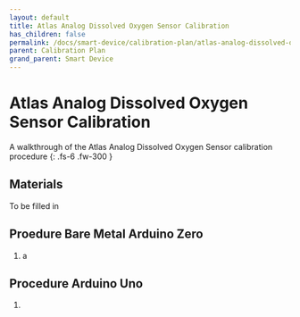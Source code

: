 ```yaml
---
layout: default
title: Atlas Analog Dissolved Oxygen Sensor Calibration
has_children: false
permalink: /docs/smart-device/calibration-plan/atlas-analog-dissolved-oxygen-sensor-calibration
parent: Calibration Plan
grand_parent: Smart Device
---
```


# Atlas Analog Dissolved Oxygen Sensor Calibration

A walkthrough of the Atlas Analog Dissolved Oxygen Sensor calibration procedure
{: .fs-6 .fw-300 }

## Materials

To be filled in

## Proedure Bare Metal Arduino Zero

1. a

## Procedure Arduino Uno

1. 

<!--
# Publish Data

In this section, the following table is provided  regarding 
publishing of data to the MQTT broker namespace. Additionally,
examples for the payload of the MQTT packet are provided for further
clarity.

## Publish Topic Table

| **Topic**               | **Purpose**                                      |
| ----------------------  | ------------------------------------------------ |
| *$aws/<buoy_id>/data/*  | Destination of raw collected client sensor data. |
| *$aws/<buoy_id>/error/* | Reserved for logging of errors                   |


### JSON Shorthand Abbreviations

The packet payload is published as a serialized JSON string. The values
of the aforementioned string correspond to the particular sensor from which
the data has been collected. A breakdown of the expanded meaning of the shorthand
abbreviations is presented below:

#### **$aws/<buoy_id>/data/**

| **Shorthand**               | **Expanded**                            | **Units**         |
| --------------------------- | --------------------------------------  | ----------------- |
| do                          | Dissolved Oxygen Sensor                 | *mg/L*            |
| ec                          | Electrical Conductivity Sensor          | *ms/cm*           |
| liqlev                      | Liquid Level Sensor                     | *bool*            |
| ph                          | PH Sensor                               | *pH*              |
| tds                         | Total Dissolved Solids Sensor           | *ppm*             |
| tbd                         | Turbidity Sensor                        | *NTU*             |
| wf                          | Water Flow Sensor                       | *L/s*             |
| wp                          | Water Pressure Sensor                   | *kpa*             |
| temp                        | Temperature Sensor                      | *Degrees Celsius* |


### Payload: *$aws/<buoy_id>/error/*

```json
{
  "do": 80.3,      
  "ec": 250.21,    
  "liqlev": true,  
  "ph": 7.03,      
  "tds": 550.96,   
  "tbd": 0.8,      
  "wf": 1.904,     
  "wp": 9.81,      
  "temp" : 20.34   
}
```

### Payload: *$aws/<buoy_id>/error/*
```json
{
  "errno": 4,
  "errmsg": "Failed to collect data from pH sensor"
}
```


 *For more specific sensor information breakdown (name, data type, and data value) please refer to the relevant [sensors docs pages](https://github.com/just-the-docs/just-the-docs/tree/main/docs/CODE_OF_CONDUCT.md).*
 -->